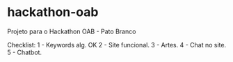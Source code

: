 # hackathon-oab
Projeto para o Hackathon OAB - Pato Branco 

Checklist:
  1 - Keywords alg. OK
  2 - Site funcional. 
  3 - Artes.
  4 - Chat no site.
  5 - Chatbot.
